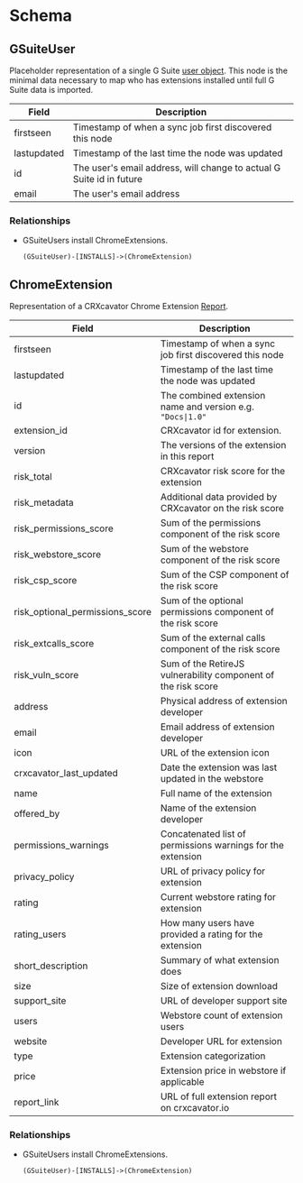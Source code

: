 # Schema

## GSuiteUser

Placeholder representation of a single G Suite [user object](https://developers.google.com/admin-sdk/directory/v1/reference/users). This node is the minimal data necessary to map who has extensions installed until full G Suite data is imported.


| Field | Description |
|-------|--------------|
| firstseen| Timestamp of when a sync job first discovered this node  |
| lastupdated |  Timestamp of the last time the node was updated |
| id | The user's email address, will change to actual G Suite id in future |
| email | The user's email address

### Relationships

- GSuiteUsers install ChromeExtensions.

    ```
    (GSuiteUser)-[INSTALLS]->(ChromeExtension)
    ```

## ChromeExtension

 Representation of a CRXcavator Chrome Extension [Report](https://crxcavator.io/apidocs#tag/report).

| Field | Description |
|-------|--------------|
| firstseen| Timestamp of when a sync job first discovered this node  |
| lastupdated |  Timestamp of the last time the node was updated |
| id | The combined extension name and version e.g. ``"Docs\|1.0"`` |
| extension\_id | CRXcavator id for extension. |
| version | The versions of the extension in this report |
| risk\_total | CRXcavator risk score for the extension |
| risk\_metadata | Additional data provided by CRXcavator on the risk score |
| risk\_permissions\_score | Sum of the permissions component of the risk score |
| risk\_webstore\_score | Sum of the webstore component of the risk score |
| risk\_csp\_score | Sum of the CSP component of the risk score |
| risk\_optional\_permissions\_score | Sum of the optional permissions component of the risk score |
| risk\_extcalls\_score | Sum of the external calls component of the risk score |
| risk\_vuln\_score | Sum of the RetireJS vulnerability component of the risk score |
| address | Physical address of extension developer |
| email | Email address of extension developer |
| icon | URL of the extension icon |
| crxcavator\_last\_updated | Date the extension was last updated in the webstore |
| name | Full name of the extension |
| offered\_by | Name of the extension developer |
| permissions\_warnings | Concatenated list of permissions warnings for the extension |
| privacy\_policy | URL of privacy policy for extension |
| rating | Current webstore rating for extension |
| rating\_users | How many users have provided a rating for the extension |
| short\_description | Summary of what extension does |
| size | Size of extension download |
| support\_site | URL of developer support site |
| users | Webstore count of extension users |
| website | Developer URL for extension |
| type | Extension categorization |
| price | Extension price in webstore if applicable |
| report\_link | URL of full extension report on crxcavator.io |

 ### Relationships

- GSuiteUsers install ChromeExtensions.

    ```
    (GSuiteUser)-[INSTALLS]->(ChromeExtension)
    ```
